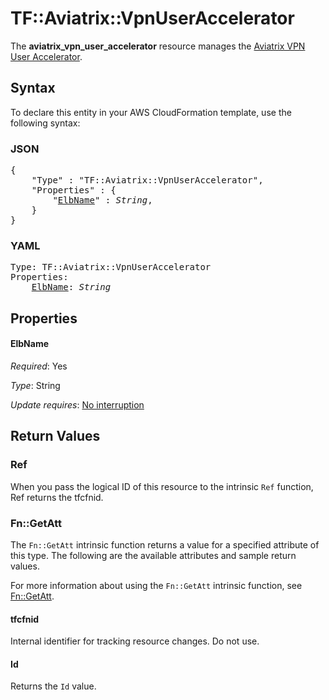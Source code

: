 # TF::Aviatrix::VpnUserAccelerator

The **aviatrix_vpn_user_accelerator** resource manages the [Aviatrix VPN User Accelerator](https://docs.aviatrix.com/HowTos/user_accelerator.html).

## Syntax

To declare this entity in your AWS CloudFormation template, use the following syntax:

### JSON

<pre>
{
    "Type" : "TF::Aviatrix::VpnUserAccelerator",
    "Properties" : {
        "<a href="#elbname" title="ElbName">ElbName</a>" : <i>String</i>,
    }
}
</pre>

### YAML

<pre>
Type: TF::Aviatrix::VpnUserAccelerator
Properties:
    <a href="#elbname" title="ElbName">ElbName</a>: <i>String</i>
</pre>

## Properties

#### ElbName

_Required_: Yes

_Type_: String

_Update requires_: [No interruption](https://docs.aws.amazon.com/AWSCloudFormation/latest/UserGuide/using-cfn-updating-stacks-update-behaviors.html#update-no-interrupt)

## Return Values

### Ref

When you pass the logical ID of this resource to the intrinsic `Ref` function, Ref returns the tfcfnid.

### Fn::GetAtt

The `Fn::GetAtt` intrinsic function returns a value for a specified attribute of this type. The following are the available attributes and sample return values.

For more information about using the `Fn::GetAtt` intrinsic function, see [Fn::GetAtt](https://docs.aws.amazon.com/AWSCloudFormation/latest/UserGuide/intrinsic-function-reference-getatt.html).

#### tfcfnid

Internal identifier for tracking resource changes. Do not use.

#### Id

Returns the <code>Id</code> value.

